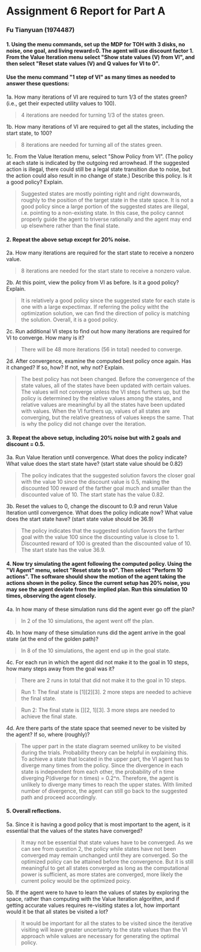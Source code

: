 # Assignment 6 Report for Part A
### Fu Tianyuan (1974487)

#### 1. Using the menu commands, set up the MDP for TOH with 3 disks, no noise, one goal, and living reward=0. The agent will use discount factor 1. From the Value Iteration menu select "Show state values (V) from VI", and then select "Reset state values (V) and Q values for VI to 0".
#### Use the menu command "1 step of VI" as many times as needed to answer these questions:
1a. How many iterations of VI are required to turn 1/3 of the states green? (i.e., get their expected utility values to 100).
    
> 4 iterations are needed for turning 1/3 of the states green.

1b. How many iterations of VI are required to get all the states, including the start state, to 100?

> 8 iterations are needed for turning all of the states green.

1c. From the Value Iteration menu, select "Show Policy from VI". (The policy at each state is indicated by the outgoing red arrowhead. If the suggested action is illegal, there could still be a legal state transition due to noise, but the action could also result in no change of state.) Describe this policy. Is it a good policy? Explain.

> Suggested states are mostly pointing right and right downwards, roughly to the position of the target state in the state space. It is not a good policy since a large portion of the suggested states are illegal, i.e. pointing to a non-existing state. In this case, the policy cannot properly guide the agent to triverse rationally and the agent may end up elsewhere rather than the final state.

#### 2. Repeat the above setup except for 20% noise.
2a. How many iterations are required for the start state to receive a nonzero value.
    
>8 iterations are needed for the start state to receive a nonzero value.

2b. At this point, view the policy from VI as before. Is it a good policy? Explain.

>It is relatively a good policy since the suggested state for each state is one with a large expectimax. If referring the policy witht the optimization solution, we can find the direction of policy is matching the solution. Overall, it is a good policy.

2c. Run additional VI steps to find out how many iterations are required for VI to converge. How many is it?
>There will be 48 more iterations (56 in total) needed to converge.

2d. After convergence, examine the computed best policy once again. Has it changed? If so, how? If not, why not? Explain.

>The best policy has not been changed. Before the convergence of the state values, all of the states have been updated with certain values. The values will not converge unless the VI steps furthers up, but the policy is determined by the relative values among the states, and relative values are meaningful by all the states have been updated with values. When the VI furthers up, values of all states are converging, but the relative greatness of values keeps the same. That is why the policy did not change over the iteration.

#### 3. Repeat the above setup, including 20% noise but with 2 goals and discount = 0.5.
3a. Run Value Iteration until convergence. What does the policy indicate? What value does the start state have? (start state value should be 0.82)

>The policy indicates that the suggested solution favors the closer goal with the value 10 since the discount value is 0.5, making the discounted 100 reward of the farther goal much and smaller than the discounted value of 10. The start state has the value 0.82.

3b. Reset the values to 0, change the discount to 0.9 and rerun Value Iteration until convergence. What does the policy indicate now? What value does the start state have? (start state value should be 36.9)

>The policy indicates that the suggested solution favors the farther goal with the value 100 since the discounting value is close to 1. Discounted reward of 100 is greated than the discounted value of 10. The start state has the value 36.9.

#### 4. Now try simulating the agent following the computed policy. Using the "VI Agent" menu, select "Reset state to s0". Then select "Perform 10 actions". The software should show the motion of the agent taking the actions shown in the policy. Since the current setup has 20% noise, you may see the agent deviate from the implied plan. Run this simulation 10 times, observing the agent closely.
4a. In how many of these simulation runs did the agent ever go off the plan?

>In 2 of the 10 simulations, the agent went off the plan.

4b. In how many of these simulation runs did the agent arrive in the goal state (at the end of the golden path)?

>In 8 of the 10 simulations, the agent end up in the goal state.

4c. For each run in which the agent did not make it to the goal in 10 steps, how many steps away from the goal was it?
    
>There are 2 runs in total that did not make it to the goal in 10 steps.

>Run 1: The final state is [1][2][3]. 2 more steps are needed to achieve the final state.

>Run 2: The final state is [][2, 1][3]. 3 more steps are needed to achieve the final state.

4d. Are there parts of the state space that seemed never to be visited by the agent? If so, where (roughly)?
> The upper part in the state diagram seemed unlikey to be visited during the trials. Probability theory can be helpful in explaining this. To achieve a state that located in the upper part, the VI agent has to diverge many times from the policy. Since the divergence in each state is independent from each other, the probability of n time diverging P(diverge for n times) = 0.2^n. Therefore, the agent is unlikely to diverge many times to reach the upper states. With limited number of divergence, the agent can still go back to the suggested path and proceed accordingly.

#### 5. Overall reflections.
5a. Since it is having a good policy that is most important to the agent, is it essential that the values of the states have converged?
> It may not be essential that state values have to be converged. As we can see from question 2, the policy while states have not been converged may remain unchanged until they are converged. So the optimized policy can be attained before the convergence. But it is still meaningful to get all states converged as long as the computational power is sufficient, as more states are converged, more likely the current policy would be the optimized poicy.

5b. If the agent were to have to learn the values of states by exploring the space, rather than computing with the Value Iteration algorithm, and if getting accurate values requires re-visiting states a lot, how important would it be that all states be visited a lot?
>It would be important for all the states to be visited since the iterative visiting will leave greater uncertainty to the state values than the VI approach while values are necessary for generating the optimal policy. 